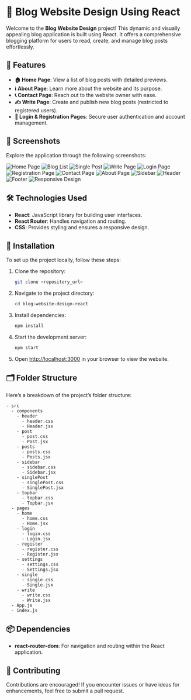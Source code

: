 # 📝 Blog Website Design Using React

Welcome to the **Blog Website Design** project! This dynamic and visually appealing blog application is built using React. It offers a comprehensive blogging platform for users to read, create, and manage blog posts effortlessly.

## 🌟 Features

- **🏠 Home Page**: View a list of blog posts with detailed previews.
- **ℹ️ About Page**: Learn more about the website and its purpose.
- **📞 Contact Page**: Reach out to the website owner with ease.
- **✍️ Write Page**: Create and publish new blog posts (restricted to registered users).
- **🔑 Login & Registration Pages**: Secure user authentication and account management.

## 📸 Screenshots

Explore the application through the following screenshots:

![Home Page](https://github.com/shamshubham/blog-website-design-react/blob/main/screenShots/Capture.JPG)
![Blog List](https://github.com/shamshubham/blog-website-design-react/blob/main/screenShots/Capture1.JPG)
![Single Post](https://github.com/shamshubham/blog-website-design-react/blob/main/screenShots/Capture10.JPG)
![Write Page](https://github.com/shamshubham/blog-website-design-react/blob/main/screenShots/Capture11.JPG)
![Login Page](https://github.com/shamshubham/blog-website-design-react/blob/main/screenShots/Capture2.JPG)
![Registration Page](https://github.com/shamshubham/blog-website-design-react/blob/main/screenShots/Capture3.JPG)
![Contact Page](https://github.com/shamshubham/blog-website-design-react/blob/main/screenShots/Capture4.JPG)
![About Page](https://github.com/shamshubham/blog-website-design-react/blob/main/screenShots/Capture5.JPG)
![Sidebar](https://github.com/shamshubham/blog-website-design-react/blob/main/screenShots/Capture6.JPG)
![Header](https://github.com/shamshubham/blog-website-design-react/blob/main/screenShots/Capture7.JPG)
![Footer](https://github.com/shamshubham/blog-website-design-react/blob/main/screenShots/Capture8.JPG)
![Responsive Design](https://github.com/shamshubham/blog-website-design-react/blob/main/screenShots/Capture9.JPG)

## 🛠️ Technologies Used

- **React**: JavaScript library for building user interfaces.
- **React Router**: Handles navigation and routing.
- **CSS**: Provides styling and ensures a responsive design.

## 🚀 Installation

To set up the project locally, follow these steps:

1. Clone the repository:

   ```bash
   git clone <repository_url>
   ```

2. Navigate to the project directory:

   ```bash
   cd blog-website-design-react
   ```

3. Install dependencies:

   ```bash
   npm install
   ```

4. Start the development server:

   ```bash
   npm start
   ```

5. Open [http://localhost:3000](http://localhost:3000) in your browser to view the website.

## 🗂️ Folder Structure

Here’s a breakdown of the project’s folder structure:

```
- src
  - components
    - header
      - header.css
      - Header.jsx
    - post
      - post.css
      - Post.jsx
    - posts
      - posts.css
      - Posts.jsx
    - sidebar
      - sidebar.css
      - Sidebar.jsx
    - singlePost
      - singlePost.css
      - SinglePost.jsx
    - topbar
      - topbar.css
      - Topbar.jsx
  - pages
    - home
      - home.css
      - Home.jsx
    - login
      - login.css
      - Login.jsx
    - register
      - register.css
      - Register.jsx
    - settings
      - settings.css
      - Settings.jsx
    - single
      - single.css
      - Single.jsx
    - write
      - write.css
      - Write.jsx
  - App.js
  - index.js
```

## 📦 Dependencies

- **react-router-dom**: For navigation and routing within the React application.

## 🤝 Contributing

Contributions are encouraged! If you encounter issues or have ideas for enhancements, feel free to submit a pull request.
